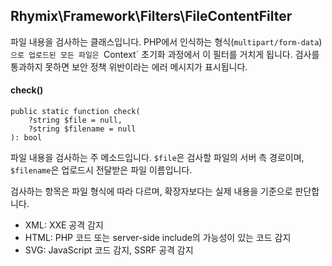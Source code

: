 Rhymix\Framework\Filters\FileContentFilter
------------------------------------------

파일 내용을 검사하는 클래스입니다.
PHP에서 인식하는 형식(`multipart/form-data`)`으로 업로드된 모든 파일은
`Context` 초기화 과정에서 이 필터를 거치게 됩니다.
검사를 통과하지 못하면 보안 정책 위반이라는 에러 메시지가 표시됩니다.

#### check()

```
public static function check(
    ?string $file = null,
    ?string $filename = null
): bool
```

파일 내용을 검사하는 주 메소드입니다.
`$file`은 검사할 파일의 서버 측 경로이며, `$filename`은 업로드시 전달받은 파일 이름입니다.

검사하는 항목은 파일 형식에 따라 다르며, 확장자보다는 실제 내용을 기준으로 판단합니다.

- XML: XXE 공격 감지
- HTML: PHP 코드 또는 server-side include의 가능성이 있는 코드 감지
- SVG: JavaScript 코드 감지, SSRF 공격 감지
